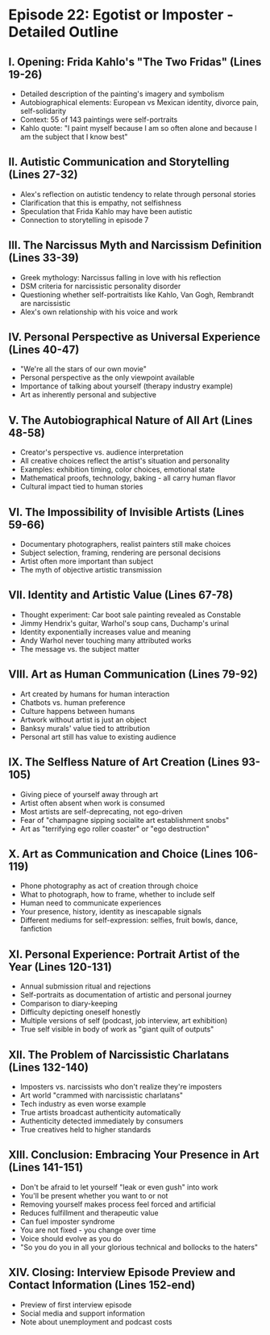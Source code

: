 # Episode 22: Egotist or Imposter - Detailed Outline

## I. Opening: Frida Kahlo's "The Two Fridas" (Lines 19-26)
- Detailed description of the painting's imagery and symbolism
- Autobiographical elements: European vs Mexican identity, divorce pain, self-solidarity
- Context: 55 of 143 paintings were self-portraits
- Kahlo quote: "I paint myself because I am so often alone and because I am the subject that I know best"

## II. Autistic Communication and Storytelling (Lines 27-32)
- Alex's reflection on autistic tendency to relate through personal stories
- Clarification that this is empathy, not selfishness
- Speculation that Frida Kahlo may have been autistic
- Connection to storytelling in episode 7

## III. The Narcissus Myth and Narcissism Definition (Lines 33-39)
- Greek mythology: Narcissus falling in love with his reflection
- DSM criteria for narcissistic personality disorder
- Questioning whether self-portraitists like Kahlo, Van Gogh, Rembrandt are narcissistic
- Alex's own relationship with his voice and work

## IV. Personal Perspective as Universal Experience (Lines 40-47)
- "We're all the stars of our own movie"
- Personal perspective as the only viewpoint available
- Importance of talking about yourself (therapy industry example)
- Art as inherently personal and subjective

## V. The Autobiographical Nature of All Art (Lines 48-58)
- Creator's perspective vs. audience interpretation
- All creative choices reflect the artist's situation and personality
- Examples: exhibition timing, color choices, emotional state
- Mathematical proofs, technology, baking - all carry human flavor
- Cultural impact tied to human stories

## VI. The Impossibility of Invisible Artists (Lines 59-66)
- Documentary photographers, realist painters still make choices
- Subject selection, framing, rendering are personal decisions
- Artist often more important than subject
- The myth of objective artistic transmission

## VII. Identity and Artistic Value (Lines 67-78)
- Thought experiment: Car boot sale painting revealed as Constable
- Jimmy Hendrix's guitar, Warhol's soup cans, Duchamp's urinal
- Identity exponentially increases value and meaning
- Andy Warhol never touching many attributed works
- The message vs. the subject matter

## VIII. Art as Human Communication (Lines 79-92)
- Art created by humans for human interaction
- Chatbots vs. human preference
- Culture happens between humans
- Artwork without artist is just an object
- Banksy murals' value tied to attribution
- Personal art still has value to existing audience

## IX. The Selfless Nature of Art Creation (Lines 93-105)
- Giving piece of yourself away through art
- Artist often absent when work is consumed
- Most artists are self-deprecating, not ego-driven
- Fear of "champagne sipping socialite art establishment snobs"
- Art as "terrifying ego roller coaster" or "ego destruction"

## X. Art as Communication and Choice (Lines 106-119)
- Phone photography as act of creation through choice
- What to photograph, how to frame, whether to include self
- Human need to communicate experiences
- Your presence, history, identity as inescapable signals
- Different mediums for self-expression: selfies, fruit bowls, dance, fanfiction

## XI. Personal Experience: Portrait Artist of the Year (Lines 120-131)
- Annual submission ritual and rejections
- Self-portraits as documentation of artistic and personal journey
- Comparison to diary-keeping
- Difficulty depicting oneself honestly
- Multiple versions of self (podcast, job interview, art exhibition)
- True self visible in body of work as "giant quilt of outputs"

## XII. The Problem of Narcissistic Charlatans (Lines 132-140)
- Imposters vs. narcissists who don't realize they're imposters
- Art world "crammed with narcissistic charlatans"
- Tech industry as even worse example
- True artists broadcast authenticity automatically
- Authenticity detected immediately by consumers
- True creatives held to higher standards

## XIII. Conclusion: Embracing Your Presence in Art (Lines 141-151)
- Don't be afraid to let yourself "leak or even gush" into work
- You'll be present whether you want to or not
- Removing yourself makes process feel forced and artificial
- Reduces fulfillment and therapeutic value
- Can fuel imposter syndrome
- You are not fixed - you change over time
- Voice should evolve as you do
- "So you do you in all your glorious technical and bollocks to the haters"

## XIV. Closing: Interview Episode Preview and Contact Information (Lines 152-end)
- Preview of first interview episode
- Social media and support information
- Note about unemployment and podcast costs
